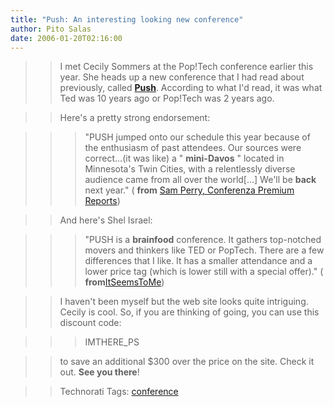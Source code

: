 ```yaml
---
title: "Push: An interesting looking new conference"
author: Pito Salas
date: 2006-01-20T02:16:00
---
```



>>

>> I met Cecily Sommers at the Pop!Tech conference earlier this year. She
heads up a new conference that I had read about previously, called
**[Push](<http://www.pushthefuture.org/welcome.asp>)**. According to what I'd
read, it was what Ted was 10 years ago or Pop!Tech was 2 years ago.

>>

>> Here's a pretty strong endorsement:

>>

>>> "PUSH jumped onto our schedule this year because of the enthusiasm of past
attendees. Our sources were correct…(it was like) a " **mini-Davos** " located
in Minnesota's Twin Cities, with a relentlessly diverse audience came from all
over the world[…] We'll be **back** next year." ( **from** [Sam Perry,
Conferenza Premium Reports](<http://www.pushthefuture.org/welcome.asp>))

>>

>> And here's Shel Israel:

>>

>>> "PUSH is a **brainfood** conference. It gathers top-notched movers and
thinkers like TED or PopTech. There are a few differences that I like. It has
a smaller attendance and a lower price tag (which is lower still with a
special offer)." (
**from**[ItSeemsToMe](<http://seems2shel.typepad.com/itseemstome/2005/04/i_recommend_the.html>))

>>

>> I haven't been myself but the web site looks quite intriguing. Cecily is
cool. So, if you are thinking of going, you can use this discount code:

>>

>>> IMTHERE_PS

>>

>> to save an additional $300 over the price on the site. Check it out. **See
you there**!

>>

>> Technorati Tags: [conference](<http://www.technorati.com/tag/conference>)


